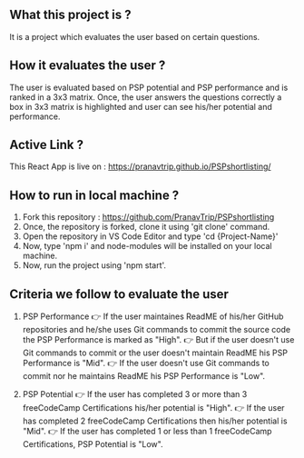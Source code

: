 ## What this project is ?

It is a project which evaluates the user based on certain questions.

## How it evaluates the user ?

The user is evaluated based on PSP potential and PSP performance and is ranked in a 3x3 matrix. Once, the user answers the questions correctly a box in 3x3 matrix is highlighted and user can see his/her potential and performance.

## Active Link ?

This React App is live on : https://pranavtrip.github.io/PSPshortlisting/

## How to run in local machine ?

1. Fork this repository : https://github.com/PranavTrip/PSPshortlisting
2. Once, the repository is forked, clone it using 'git clone' command.
3. Open the repository in VS Code Editor and type 'cd {Project-Name}'
4. Now, type 'npm i' and node-modules will be installed on your local machine.
5. Now, run the project using 'npm start'.

## Criteria we follow to evaluate the user

1. PSP Performance
👉 If the user maintaines ReadME of his/her GitHub repositories and he/she uses Git commands to commit the source code the PSP Performance is marked as "High".
👉 But if the user doesn't use Git commands to commit or the user doesn't maintain ReadME his PSP Performance is "Mid".
👉 If the user doesn't use Git commands to commit nor he maintains ReadME his PSP Performance is "Low".

2. PSP Potential
👉 If the user has completed 3 or more than 3 freeCodeCamp Certifications his/her potential is "High".
👉 If the user has completed 2 freeCodeCamp Certifications then his/her potential is "Mid".
👉 If the user has completed 1 or less than 1 freeCodeCamp Certifications, PSP Potential is "Low".


